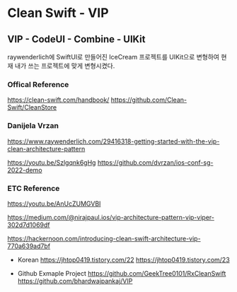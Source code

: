 #  Clean Swift - VIP

## VIP - CodeUI - Combine - UIKit

raywenderlich에 SwiftUI로 만들어진 IceCream 프로젝트를 UIKit으로 변형하여 현재 내가 쓰는 프로젝트에 맞게 변형시켰다.

### Offical Reference 

https://clean-swift.com/handbook/
https://github.com/Clean-Swift/CleanStore

### Danijela Vrzan

https://www.raywenderlich.com/29416318-getting-started-with-the-vip-clean-architecture-pattern

https://youtu.be/Szlgqnk6gHg
https://github.com/dvrzan/ios-conf-sg-2022-demo

### ETC Reference

https://youtu.be/AnUcZUMGVBI

https://medium.com/@nirajpaul.ios/vip-architecture-pattern-vip-viper-302d7d1069df

https://hackernoon.com/introducing-clean-swift-architecture-vip-770a639ad7bf

- Korean
https://jhtop0419.tistory.com/22
https://jhtop0419.tistory.com/23

- Github Exmaple Project
https://github.com/GeekTree0101/RxCleanSwift
https://github.com/bhardwajpankaj/VIP
